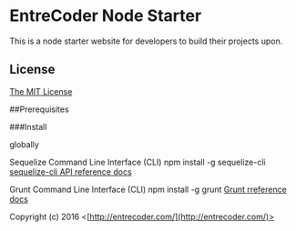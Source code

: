 # EntreCoder Node Starter

This is a node starter website for developers to build their projects upon. 

## License

[The MIT License](http://opensource.org/licenses/MIT)

##Prerequisites

###Install

globally

Sequelize Command Line Interface (CLI)
npm install -g sequelize-cli
[sequelize-cli API reference docs](https://github.com/sequelize/cli)

Grunt Command Line Interface (CLI)
npm install -g grunt
[Grunt rreference docs](https://github.com/sequelize/cli)


Copyright (c) 2016 <[http://entrecoder.com/](http://entrecoder.com/)>
